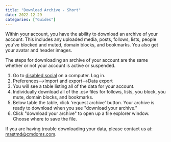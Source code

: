 ```yaml
---
title: "Download Archive - Short"
date: 2022-12-29
categories: ["Guides"]
---
```


Within your account, you have the ability to download an archive of your account. This includes any uploaded media, posts, follows, lists, people you've blocked and muted, domain blocks, and bookmarks. You also get your avatar and header images.

The steps for downloading an archive of your account are the same whether or not your account is active or suspended.

1. Go to [disabled.social](https://disabled.social) on a computer. Log in.
2. Preferences-->Import and export-->Data export
3. You will see a table listing all of the data for your account. 
4. Individually download all of the .csv files for follows, lists, you block, you mute, domain blocks, and bookmarks.
5. Below table the table, click 'request archive' button. Your archive is ready to download when you see "download your archive."
6. Click "download your archive" to open up a file explorer window. Choose where to save the file.

If you are having trouble downloading your data, please contact us at: [mastmd@cmdoms.com](mailto://mastmd@cmdoms.com).
